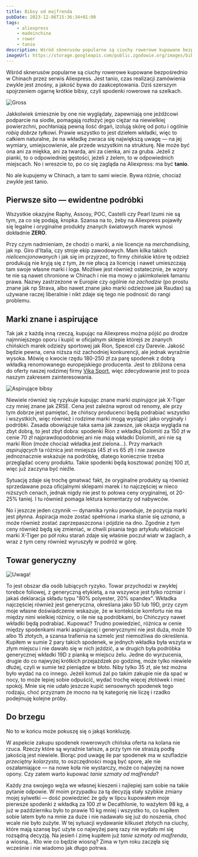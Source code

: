 ```yaml
---
title: Bibsy od majfrenda
pubDate: 2023-12-06T15:36:34+01:00
tags:
    - aliexpress
    - madeinchina
    - rower
    - tanio
description: Wśród sknerusów popularne są ciuchy rowerowe kupowane bezpośrednio w Chinach przez serwis Aliexpress. Jest tanio, czas realizacji zamówienia zwykle jest znośny, a jakość bywa do zaakceptowania. Dziś szerszym spojrzeniem ogarnę krótkie bibsy, czyli spodenki rowerowe na szelkach.
imageUrl: https://storage.googleapis.com/public.zgodowie.org/images/bibsy-1.jpeg
---
```


Wśród sknerusów popularne są ciuchy rowerowe kupowane bezpośrednio w Chinach przez serwis Aliexpress. Jest tanio, czas realizacji zamówienia zwykle jest znośny, a jakość bywa do zaakceptowania. Dziś szerszym spojrzeniem ogarnę krótkie bibsy, czyli spodenki rowerowe na szelkach.

![Gross](https://storage.googleapis.com/public.zgodowie.org/images/bibsy-1.jpeg)

Jakkolwiek śmiesznie by one nie wyglądały, zapewniają one jeźdźcowi podparcie na siodle, pomagają rozłożyć jego ciężar na niewielkiej powierzchni, pochłaniają pewną ilość drgań, izolują skórę od potu i ogólnie _robią dobrze tyłkowi_. Prawie wszystko to jest dziełem wkładki, więc to całkiem naturalne, że na wkładkę zwraca się największą uwagę &mdash; na jej wymiary, umiejscowienie, ale przede wszystkim na strukturę. Nie może być ona ani za miękka, ani za twarda, ani za cienka, ani za gruba. Jeżeli z pianki, to o odpowiedniej gęstości, jeżeli z żelem, to w odpowiednich miejscach. No i wreszcie to, po co się zagląda na Aliexpress: ma być **tanio**.

No ale kupujemy w Chinach, a tam to sami wiecie. Bywa różnie, chociaż zwykle jest tanio.

## Pierwsze sito &mdash; ewidentne podróbki

Wszystkie okazyjne Raphy, Assosy, POC, Castelli czy Pearl Izumi nie są tym, za co się podają, kropka. Szansa na to, żeby na Aliexpress pojawiły się legalne i oryginalne produkty znanych światowych marek wynosi dokładnie **ZERO**.

Przy czym nadmieniam, że chodzi o marki, a nie licencje na _merchandising_, jak np. Giro d'Italia, czy stroje ekip zawodowych. Mam kilka takich _nielicencjonowanych_ i jak się im przyjrzeć, to firmy chińskie które tę odzież produkują nie kryją się z tym, że nie płacą za licencję i nawet umieszczają tam swoje własne marki i loga. Możliwe jest również ostatecznie, że wzory te nie są nawet chronione w Chinach i nie ma mowy o jakimkolwiek łamaniu prawa. Nazwy zastrzeżone w Europie czy ogólnie _na zachodzie_ (po prostu znane jak np Strava, albo nawet znane jako marki odzieżowe jak Raudax) są używane raczej liberalnie i nikt zdaje się tego nie podnosić do rangi problemu.

## Marki znane i aspirujące

Tak jak z każdą inną rzeczą, kupując na Aliexpress można pójść po drodze najmniejszego oporu i kupić w oficjalnym sklepie którejś ze znanych chińskich marek odzieży sportowej jak Rion, Spexcel czy Darevie. Jakość będzie pewna, cena niższa niż zachodniej konkurencji, ale jednak wyraźnie wysoka. Mówię o kwocie rzędu 180-250 zł za parę spodenek z dobrą wkładką renomowanego europejskiego producenta. Jest to zbliżona cena do oferty naszej rodzimej firmy [Vika Sport](https://vika-sport.pl/), więc zdecydowanie jest to poza naszym zakresem zainteresowania.

![Aspirujące bibsy](https://storage.googleapis.com/public.zgodowie.org/images/bibsy-1.jpeg)

Niewiele również się ryzykuje kupując znane marki _aspirujące_ jak X-Tiger czy mniej znane jak ZRSE. Cena jest zależna wprost od renomy, ale przy tym dobrze jest pamiętać, że chińscy producenci będą podrabiać wszystko i wszystkich, więc również i rodzime marki mogą wystąpić jako oryginały i podróbki. Zasada obowiązuje taka sama jak zawsze, jak okazja wygląda na zbyt dobrą, to jest zbyt dobra: spodenki Rion z wkładką Dolomiti za 150 zł w cenie 70 zł najprawdopodobniej ani nie mają wkładki Dolomiti, ani nie są marki Rion (może chociaż wkładka jest zielona...). Przy markach _aspirujących_ ta różnica jest mniejsza (45 zł vs 65 zł) i nie zawsze jednoznacznie wskazuje na podróbkę, dlatego koniecznie trzeba przeglądać oceny produktu. Takie spodenki będą kosztować poniżej 100 zł, więc już zaczyna być nieźle.

Sytuację zdaje się trochę gmatwać fakt, że oryginalne produkty są również sprzedawane poza oficjalnymi sklepami marek i to najczęściej w nieco niższych cenach, jednak nigdy nie jest to połowa ceny oryginalnej, ot 20-25% taniej. I tu również pomaga lektura komentarzy od nabywców.

No i jeszcze jeden czynnik &mdash; dynamika rynku powoduje, że pozycja marki jest płynna. Aspiracja może zostać spełniona i marka stanie się _uznana_, a może również zostać zaprzepaszczona i pójdzie na dno. Zgodnie z tym ceny również będą się zmieniać, w chwili pisania tego artykułu właściciel marki X-Tiger po pół roku starań zdaje się właśnie poczuł wiatr w żaglach, a wraz z tym ceny również wyruszyły w podróż w górę.

## Towar generyczny

![Uwaga!](https://storage.googleapis.com/public.zgodowie.org/images/bibsy-3.jpeg)

To jest obszar dla osób lubiących ryzyko. Towar przychodzi w zwykłej torebce foliowej, z generyczną etykietą, a na wszywce jest tylko rozmiar i jakaś deklaracja składu typu "80% polyester, 20% spandex". Wkładka najczęściej również jest generyczna, określana jako 5D lub 19D, przy czym moje własne doświadczenie wskazuje, że w kontekście komfortu nie ma między nimi wielkiej różnicy, o ile nie są podróbkami, bo Chińczycy nawet wkładki będą podrabiać. Kupować? Trudno powiedzieć, różnica w cenie między spodenkami marki aspirującej i generycznymi nie jest duża, może 10 albo 15 złotych, a szansa trafienia na szmelc jest niemożliwa do określenia. Kupiłem w sumie 2 pary takich spodenek, w jednych wkładka była wszyta w złym miejscu i nie dawało się w nich jeździć, a w drugich była podróbka generycznej wkładki 19D z pianką w miejscu żelu. Jedne do wyrzucenia, drugie do co najwyżej krótkich przejażdzek po godzinę, może tylko niewiele dłużej, czyli w sumie też pieniądze w błoto. Niby tylko 35 zł, ale też można było wydać na co innego. Jeżeli komuś żal po takim zakupie nie da spać w nocy, to może lepiej sobie odpuścić, wydać trochę więcej złotówek i mieć spokój. Mnie się nie udało jeszcze kupić sensownych spodenek tego rodzaju, choć przyznam że mocno na tę kategorię nie liczę i rzadko podejmuję kolejne próby.

## Do brzegu

No to w końcu może pokuszę się o jakąś konkluzję.

W aspekcie zakupu spodenek rowerowych chińska oferta na kolana nie rzuca. Rzeczy które są wyraźnie tańsze, a przy tym nie straszą podłą jakością jest niewiele. Biorąc pod uwagę ile par spodenek ma w szufladzie _przeciętny kolarzysta_, to oszczędności mogą być spore, ale nie oszałamiające &mdash; na nowe koła nie wystarczy, może co najwyżej na nowe opony. Czy zatem warto kupować _tanie szmaty od majfrenda_?

Każdy zna swojego węża we własnej kieszeni i najlepiej sam sobie na takie pytanie odpowie. W moim przypadku za tą decyzją stały szybkie zmiany mojej sylwetki &mdash; dość powiedzieć że gdy w lipcu kupowałem moje pierwsze spodenki z wkładką za 100 zł w Decathlonie, to ważyłem 98 kg, a już w październiku było to prawie 10 kg mniej i wszystko to, co kupiłem sobie latem było na mnie za duże i nie nadawało się już do noszenia, choć wcale nie było zużyte. W tej sytuacji wydawanie kilkuset złotych na ciuchy, które mają szansę być użyte co najwyżej parę razy nie wydało mi się rozsądną decyzją. Na jesień i zimę kupiłem już _tanie szmaty od majfrenda_, a wiosną... Kto wie co będzie wiosną? Zima w tym roku zaczęła się wcześnie i nie wiadomo jak długo potrwa.
